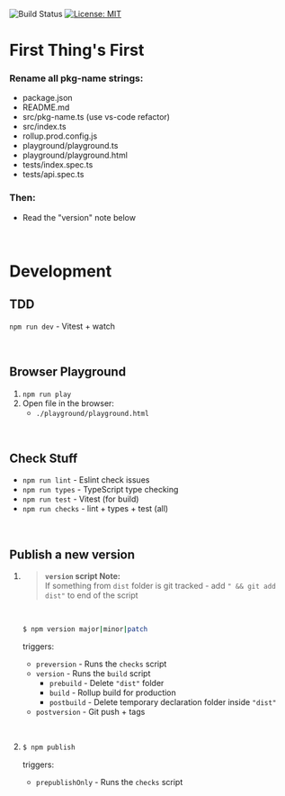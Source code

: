 ![Build Status](https://github.com/taitulism/hotkey/actions/workflows/node-ci.yml/badge.svg)
[![License: MIT](https://img.shields.io/badge/License-MIT-blue.svg)](https://opensource.org/licenses/MIT)


First Thing's First
===================
### Rename all pkg-name strings:
* package.json
* README.md
* src/pkg-name.ts (use vs-code refactor)
* src/index.ts
* rollup.prod.config.js
* playground/playground.ts
* playground/playground.html
* tests/index.spec.ts
* tests/api.spec.ts

### Then:
* Read the "version" note below

&nbsp;

Development
===========

TDD
---
`npm run dev` - Vitest + watch

&nbsp;

Browser Playground
------------------
1. `npm run play`
2. Open file in the browser:
	* `./playground/playground.html` 

&nbsp;

Check Stuff
-----------
* `npm run lint`   - Eslint check issues
* `npm run types`  - TypeScript type checking
* `npm run test`   - Vitest (for build)
* `npm run checks` - lint + types + test (all)

&nbsp;

Publish a new version
---------------------
1.
	> **`version` script Note:**  
	> If something from `dist` folder is git tracked - add `" && git add dist"` to end of the script 
	
	&nbsp;

	```sh
	$ npm version major|minor|patch
	```  
	triggers:

	* `preversion`  - Runs the `checks` script
	* `version`     - Runs the `build` script
		* `prebuild`  - Delete `"dist"` folder
		* `build`     - Rollup build for production
		* `postbuild` - Delete temporary declaration folder inside `"dist"`
	* `postversion` - Git push + tags

	&nbsp;
	
2.
	```sh
	$ npm publish
	``` 
	triggers:

	* `prepublishOnly` - Runs the `checks` script

